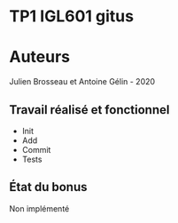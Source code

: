 # TP1 IGL601 gitus
# Auteurs
Julien Brosseau et Antoine Gélin - 2020

## Travail réalisé et fonctionnel
- Init
- Add
- Commit
- Tests

## État du bonus
Non implémenté
